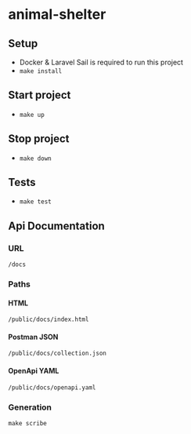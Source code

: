 # animal-shelter
## Setup
- Docker & Laravel Sail is required to run this project
- `make install`
## Start project
- `make up`
## Stop project
- `make down`
## Tests
- `make test`

## Api Documentation
### URL
```
/docs
```

### Paths
#### HTML
```
/public/docs/index.html
```
#### Postman JSON
```
/public/docs/collection.json
```
#### OpenApi YAML
```
/public/docs/openapi.yaml
```

### Generation
```
make scribe
```
